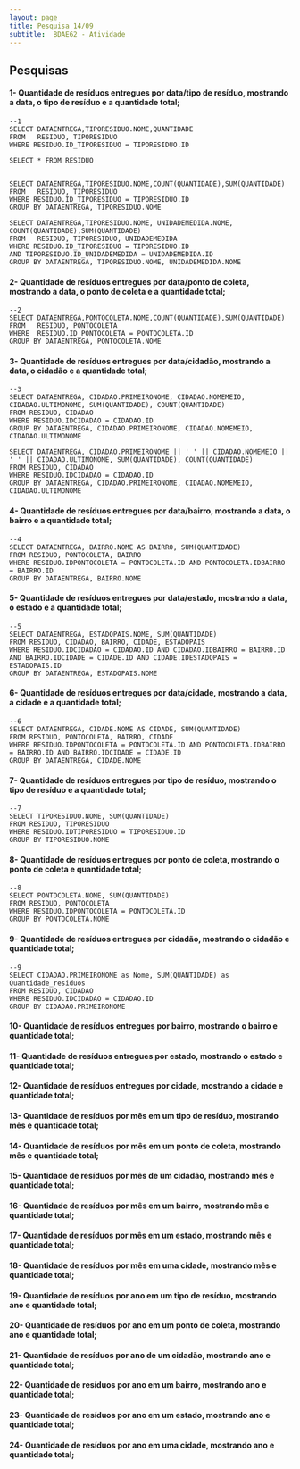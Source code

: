 ```yaml
---
layout: page
title: Pesquisa 14/09
subtitle:  BDAE62 - Atividade
---
```


## Pesquisas

#### 1- Quantidade de resíduos entregues por data/tipo de resíduo, mostrando a data, o tipo de resíduo e a quantidade total;<br>
```
--1
SELECT DATAENTREGA,TIPORESIDUO.NOME,QUANTIDADE
FROM   RESIDUO, TIPORESIDUO 
WHERE RESIDUO.ID_TIPORESIDUO = TIPORESIDUO.ID
 
SELECT * FROM RESIDUO

 
SELECT DATAENTREGA,TIPORESIDUO.NOME,COUNT(QUANTIDADE),SUM(QUANTIDADE)
FROM   RESIDUO, TIPORESIDUO 
WHERE RESIDUO.ID_TIPORESIDUO = TIPORESIDUO.ID 
GROUP BY DATAENTREGA, TIPORESIDUO.NOME
 
SELECT DATAENTREGA,TIPORESIDUO.NOME, UNIDADEMEDIDA.NOME, COUNT(QUANTIDADE),SUM(QUANTIDADE)
FROM   RESIDUO, TIPORESIDUO, UNIDADEMEDIDA
WHERE RESIDUO.ID_TIPORESIDUO = TIPORESIDUO.ID 
AND TIPORESIDUO.ID_UNIDADEMEDIDA = UNIDADEMEDIDA.ID
GROUP BY DATAENTREGA, TIPORESIDUO.NOME, UNIDADEMEDIDA.NOME

```

#### 2- Quantidade de resíduos entregues por data/ponto de coleta, mostrando a data, o ponto de coleta e a quantidade total;<br>
```
--2
SELECT DATAENTREGA,PONTOCOLETA.NOME,COUNT(QUANTIDADE),SUM(QUANTIDADE)
FROM   RESIDUO, PONTOCOLETA 
WHERE  RESIDUO.ID_PONTOCOLETA = PONTOCOLETA.ID 
GROUP BY DATAENTREGA, PONTOCOLETA.NOME
```

#### 3- Quantidade de resíduos entregues por data/cidadão, mostrando a data, o cidadão e a quantidade total;<br>
```
--3
SELECT DATAENTREGA, CIDADAO.PRIMEIRONOME, CIDADAO.NOMEMEIO, CIDADAO.ULTIMONOME, SUM(QUANTIDADE), COUNT(QUANTIDADE)
FROM RESIDUO, CIDADAO
WHERE RESIDUO.IDCIDADAO = CIDADAO.ID
GROUP BY DATAENTREGA, CIDADAO.PRIMEIRONOME, CIDADAO.NOMEMEIO, CIDADAO.ULTIMONOME
 
SELECT DATAENTREGA, CIDADAO.PRIMEIRONOME || ' ' || CIDADAO.NOMEMEIO ||  ' ' || CIDADAO.ULTIMONOME, SUM(QUANTIDADE), COUNT(QUANTIDADE)
FROM RESIDUO, CIDADAO
WHERE RESIDUO.IDCIDADAO = CIDADAO.ID
GROUP BY DATAENTREGA, CIDADAO.PRIMEIRONOME, CIDADAO.NOMEMEIO, CIDADAO.ULTIMONOME
``` 

#### 4- Quantidade de resíduos entregues por data/bairro, mostrando a data, o bairro e a quantidade total;<br>
```
--4
SELECT DATAENTREGA, BAIRRO.NOME AS BAIRRO, SUM(QUANTIDADE)
FROM RESIDUO, PONTOCOLETA, BAIRRO
WHERE RESIDUO.IDPONTOCOLETA = PONTOCOLETA.ID AND PONTOCOLETA.IDBAIRRO = BAIRRO.ID
GROUP BY DATAENTREGA, BAIRRO.NOME
```

#### 5- Quantidade de resíduos entregues por data/estado, mostrando a data, o estado e a quantidade total;<br>
```
--5
SELECT DATAENTREGA, ESTADOPAIS.NOME, SUM(QUANTIDADE)
FROM RESIDUO, CIDADAO, BAIRRO, CIDADE, ESTADOPAIS
WHERE RESIDUO.IDCIDADAO = CIDADAO.ID AND CIDADAO.IDBAIRRO = BAIRRO.ID AND BAIRRO.IDCIDADE = CIDADE.ID AND CIDADE.IDESTADOPAIS = ESTADOPAIS.ID
GROUP BY DATAENTREGA, ESTADOPAIS.NOME
```

#### 6- Quantidade de resíduos entregues por data/cidade, mostrando a data, a cidade e a quantidade total;<br>
```
--6
SELECT DATAENTREGA, CIDADE.NOME AS CIDADE, SUM(QUANTIDADE)
FROM RESIDUO, PONTOCOLETA, BAIRRO, CIDADE
WHERE RESIDUO.IDPONTOCOLETA = PONTOCOLETA.ID AND PONTOCOLETA.IDBAIRRO = BAIRRO.ID AND BAIRRO.IDCIDADE = CIDADE.ID
GROUP BY DATAENTREGA, CIDADE.NOME
```


#### 7- Quantidade de resíduos entregues por tipo de resíduo, mostrando o tipo de resíduo e a quantidade total;<br>
```
--7
SELECT TIPORESIDUO.NOME, SUM(QUANTIDADE)
FROM RESIDUO, TIPORESIDUO
WHERE RESIDUO.IDTIPORESIDUO = TIPORESIDUO.ID
GROUP BY TIPORESIDUO.NOME
```


#### 8- Quantidade de resíduos entregues por ponto de coleta, mostrando o ponto de coleta e quantidade total;<br>
```
--8
SELECT PONTOCOLETA.NOME, SUM(QUANTIDADE)
FROM RESIDUO, PONTOCOLETA
WHERE RESIDUO.IDPONTOCOLETA = PONTOCOLETA.ID
GROUP BY PONTOCOLETA.NOME
```

#### 9- Quantidade de resíduos entregues por cidadão, mostrando o cidadão e quantidade total;<br>
```
--9
SELECT CIDADAO.PRIMEIRONOME as Nome, SUM(QUANTIDADE) as Quantidade_residuos
FROM RESIDUO, CIDADAO
WHERE RESIDUO.IDCIDADAO = CIDADAO.ID
GROUP BY CIDADAO.PRIMEIRONOME
```

#### 10- Quantidade de resíduos entregues por bairro, mostrando o bairro e quantidade total;<br>

#### 11- Quantidade de resíduos entregues por estado, mostrando o estado e quantidade total;<br>

#### 12- Quantidade de resíduos entregues por cidade, mostrando a cidade e quantidade total;<br>

#### 13- Quantidade de resíduos por mês em um tipo de resíduo, mostrando mês e quantidade total;<br>

#### 14- Quantidade de resíduos por mês em um ponto de coleta, mostrando mês e quantidade total;<br>

#### 15- Quantidade de resíduos por mês de um cidadão, mostrando mês e quantidade total;<br>

#### 16- Quantidade de resíduos por mês em um bairro, mostrando mês e quantidade total;<br>

#### 17- Quantidade de resíduos por mês em um estado, mostrando mês e quantidade total;<br>

#### 18- Quantidade de resíduos por mês em uma cidade, mostrando mês e quantidade total;<br>

#### 19- Quantidade de resíduos por ano em um tipo de resíduo, mostrando ano e quantidade total;<br>

#### 20- Quantidade de resíduos por ano em um ponto de coleta, mostrando ano e quantidade total;<br>

#### 21- Quantidade de resíduos por ano de um cidadão, mostrando ano e quantidade total;<br>

#### 22- Quantidade de resíduos por ano em um bairro, mostrando ano e quantidade total;<br>

#### 23- Quantidade de resíduos por ano em um estado, mostrando ano e quantidade total;<br>

#### 24- Quantidade de resíduos por ano em uma cidade, mostrando ano e quantidade total;<br>

